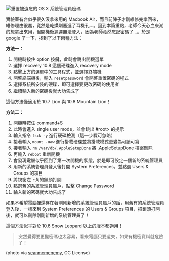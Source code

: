<!--
[date]: 2013-04-12
[title]: 重置被遺忘的 OS X 系統管理員密碼
[name]: reset-the-forgotten-password-of-admin-in-os-x
[tag]: OS X, security | 安全性
-->

![重置被遺忘的 OS X 系統管理員密碼][feature photo]

實驗室有台似乎很久沒拿來用的 Macbook Air，而且前陣子才剛維修完拿回來，維修理由很蠢，竟然是乾燥劑塞進了耳機孔…。回到本篇重點，老師今天心血來潮的想拿出來用，但開機後遲遲無法登入，因為老師竟然忘記密碼了…。於是 google 了一下，找到了以下兩種方法：

**方法一：**

1. 開機時按住 option 按鍵，此時會跳出開機選單
2. 選擇 recovery 10.8 這個硬碟進入 recovery mode
3. 點擊上方的選單中的工具程式，並選擇終端機
4. 開啓終端機後，輸入 `resetpassword` 會開啓重置密碼的程式
5. 選擇系統所安裝的硬碟，即可選擇要更改密碼的使用者
6. 繼續輸入新的密碼後就大功告成了

這個方法僅適用於 10.7 Lion 與 10.8 Mountain Lion！

**方法二：**

1. 開機時按住 command+S
2. 此時會進入 single user mode，並會跳出 #root> 的提示
3. 輸入指令 `fsck -y` 進行硬碟檢測（這一步驟可忽略）
4. 接著輸入 `mount -uaw` 進行掛載硬碟並將掛載模式更變為可讀可寫
5. 接著輸入 `rm /var/db/.AppleSetupDone` 將 .AppleSetupDone 檔案刪除
6. 再輸入 `reboot` 重新開機
7. 會發現電腦似乎回到了第一次開機的狀態，於是即可設定一個新的系統管理員
8. 用新的系統管理員登入後打開 System Preferences，並點選 Users & Groups 的項目
9. 將視窗左下角的鎖頭打開
10. 點選舊的系統管理員賬戶，點擊 Change Password
11. 輸入新的密碼就大功告成了

如果不希望電腦裡還存在著剛剛新增的系統管理員賬戶的話，用舊有的系統管理員登入後，一樣來到 System Preferences 的 Users & Groups 項目，把鎖頭打開後，就可以刪除剛剛新增的系統管理員了！

這個方法似乎對於 10.6 Snow Leopard 以上的版本都適用！

> 突然覺得要更變密碼也太容易，看來電腦只要遺失，如果有機密資料就危險了！

(photo via [seanmcmenemy][1], CC License)

[1]: http://www.flickr.com/photos/seanfx/5753197806/

[feature photo]: http://i.minus.com/jbvYGjFOCRdKPq.jpg